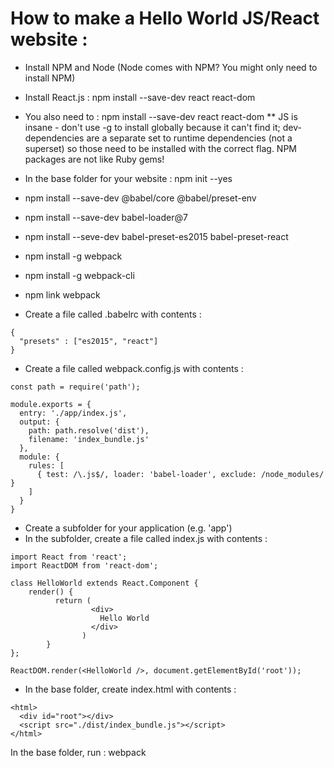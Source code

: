 # How to make a Hello World JS/React website :

* Install NPM and Node (Node comes with NPM? You might only need to install NPM)
* Install React.js : npm install --save-dev react react-dom
* You also need to : npm install --save-dev react react-dom
** JS is insane - don't use -g to install globally because it can't find it; dev-dependencies are a separate set to runtime dependencies (not a superset) so those need to be installed with the correct flag. NPM packages are not like Ruby gems! 
* In the base folder for your website : npm init --yes

* npm install --save-dev @babel/core @babel/preset-env
* npm install --save-dev babel-loader@7
* npm install --seve-dev babel-preset-es2015 babel-preset-react

* npm install -g webpack
* npm install -g webpack-cli
* npm link webpack
* Create a file called .babelrc with contents :
```
{                                    
  "presets" : ["es2015", "react"]    
}   
```

* Create a file called webpack.config.js with contents : 
```
const path = require('path');
 
module.exports = {
  entry: './app/index.js',
  output: {
    path: path.resolve('dist'),
    filename: 'index_bundle.js'
  },
  module: {
    rules: [
      { test: /\.js$/, loader: 'babel-loader', exclude: /node_modules/ }
    ]
  }
}
```

* Create a subfolder for your application (e.g. 'app')
* In the subfolder, create a file called index.js with contents : 
```
import React from 'react';
import ReactDOM from 'react-dom';
 
class HelloWorld extends React.Component {
    render() {
          return (
                  <div>
                    Hello World
                  </div>
                )
        }
};
 
ReactDOM.render(<HelloWorld />, document.getElementById('root'));
```

* In the base folder, create index.html with contents : 
```
<html>
  <div id="root"></div>
  <script src="./dist/index_bundle.js"></script>
</html>
```

In the base folder, run : webpack

